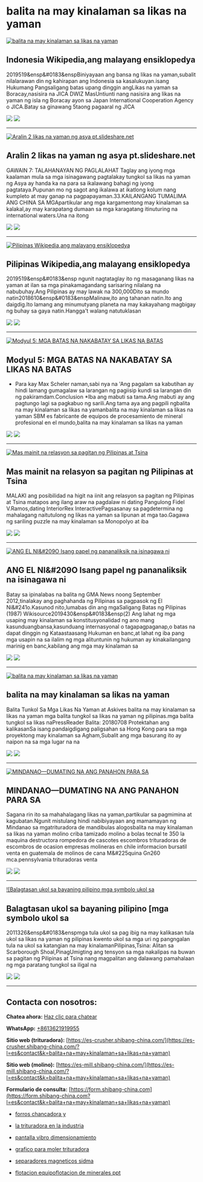 # balita na may kinalaman sa likas na yaman

<a href="https://swt.shibang-china.com/?l=es&img&k=balita+na+may+kinalaman+sa+likas+na+yaman" target="_blank">![balita na may kinalaman sa likas na yaman](http://static.shibang-china.com/all-800x300/1316.jpg)</a>

## Indonesia Wikipedia,ang malayang ensiklopedya
2019519&ensp&#0183&enspBiniyayaan ang bansa ng likas na yaman,subalit nilalarawan din ng kahirapan ang Indonesia sa kasalukuyan.isang Hukumang Pangsaligang batas upang dinggin angLikas na yaman sa Boracay,nasisira na JICA DWIZ MasUntiunti nang nasisira ang likas na yaman ng isla ng Boracay ayon sa Japan International Cooperation Agency o JICA.Batay sa ginawang 5taong pagaaral ng JICA


<a href="https://whatsapp.shibangsoft.com/WhatsApp.php" target="_blank" title="WhatsApp">![](http://static.shibang-china.com/icon/whatsapp.png)</a> <a href="https://swt.shibang-china.com/?l=es&icon&k=balita+na+may+kinalaman+sa+likas+na+yaman" target="_blank">![](http://static.shibang-china.com/icon/chat-es.png)</a>

---

<a href="https://swt.shibang-china.com/?l=es&img&k=balita+na+may+kinalaman+sa+likas+na+yaman" target="_blank">![Aralin 2 likas na yaman ng asya pt.slideshare.net](http://static.shibang-china.com/all-800x300/1495.jpg)</a>

## Aralin 2 likas na yaman ng asya pt.slideshare.net
GAWAIN 7: TALAHANAYAN NG PAGLALAHAT Taglay ang iyong mga kaalaman mula sa mga isinagawang pagtalakay tungkol sa likas na yaman ng Asya ay handa ka na para sa ikalawang bahagi ng iyong pagtataya.Pupunan mo ng sagot ang ikalawa at ikatlong kolum nang kumpleto at may ganap na pagpapayaman.33.KAILANGANG TUMALIMA ANG CHINA SA MGApartikular ang mga kargamentong may kinalaman sa kalakal,ay may karapatang dumaan sa mga karagatang itinuturing na international waters.Una na itong


<a href="https://whatsapp.shibangsoft.com/WhatsApp.php" target="_blank" title="WhatsApp">![](http://static.shibang-china.com/icon/whatsapp.png)</a> <a href="https://swt.shibang-china.com/?l=es&icon&k=balita+na+may+kinalaman+sa+likas+na+yaman" target="_blank">![](http://static.shibang-china.com/icon/chat-es.png)</a>

---

<a href="https://swt.shibang-china.com/?l=es&img&k=balita+na+may+kinalaman+sa+likas+na+yaman" target="_blank">![Pilipinas Wikipedia,ang malayang ensiklopedya](http://static.shibang-china.com/all-800x300/3.jpg)</a>

## Pilipinas Wikipedia,ang malayang ensiklopedya
2019519&ensp&#0183&ensp ngunit nagtataglay ito ng masaganang likas na yaman at ilan sa mga pinakamagandang sarisaring nilalang na nabubuhay.Ang Pilipinas ay may lawak na 300,000Dito sa mundo natin2018610&ensp&#0183&enspMalinaw,ito ang tahanan natin.Ito ang daigdig.Ito lamang ang minumutyang planeta na may kakayahang magbigay ng buhay sa gaya natin.Hangga't walang natutuklasan


<a href="https://whatsapp.shibangsoft.com/WhatsApp.php" target="_blank" title="WhatsApp">![](http://static.shibang-china.com/icon/whatsapp.png)</a> <a href="https://swt.shibang-china.com/?l=es&icon&k=balita+na+may+kinalaman+sa+likas+na+yaman" target="_blank">![](http://static.shibang-china.com/icon/chat-es.png)</a>

---

<a href="https://swt.shibang-china.com/?l=es&img&k=balita+na+may+kinalaman+sa+likas+na+yaman" target="_blank">![Modyul 5: MGA BATAS NA NAKABATAY SA LIKAS NA BATAS](http://static.shibang-china.com/all-800x300/1379.jpg)</a>

## Modyul 5: MGA BATAS NA NAKABATAY SA LIKAS NA BATAS
* Para kay Max Scheler naman,sabi nya na 'Ang pagalam sa kabutihan ay hindi lamang gumagalaw sa larangan ng pagiisip kundi sa larangan din ng pakiramdam.Conclusion *Iba ang mabuti sa tama.Ang mabuti ay ang pagtungo lagi sa pagkabuo ng sarili.Ang tama aya ang pagpili ngbalita na may kinalaman sa likas na yamanbalita na may kinalaman sa likas na yaman SBM es fabricante de equipos de procesamiento de mineral profesional en el mundo,balita na may kinalaman sa likas na yaman


<a href="https://whatsapp.shibangsoft.com/WhatsApp.php" target="_blank" title="WhatsApp">![](http://static.shibang-china.com/icon/whatsapp.png)</a> <a href="https://swt.shibang-china.com/?l=es&icon&k=balita+na+may+kinalaman+sa+likas+na+yaman" target="_blank">![](http://static.shibang-china.com/icon/chat-es.png)</a>

---

<a href="https://swt.shibang-china.com/?l=es&img&k=balita+na+may+kinalaman+sa+likas+na+yaman" target="_blank">![Mas mainit na relasyon sa pagitan ng Pilipinas at Tsina](http://static.shibang-china.com/all-800x300/579.jpg)</a>

## Mas mainit na relasyon sa pagitan ng Pilipinas at Tsina
MALAKI ang posibilidad na higit na iinit ang relasyon sa pagitan ng Pilipinas at Tsina matapos ang ilang araw na pagdalaw ni dating Pangulong Fidel V.Ramos,dating InteriorRex InteractivePagsasanay sa pagdetermina ng mahalagang naitutulong ng likas na yaman sa lipunan at mga tao.Gagawa ng sariling puzzle na may kinalaman sa Monopolyo at iba


<a href="https://whatsapp.shibangsoft.com/WhatsApp.php" target="_blank" title="WhatsApp">![](http://static.shibang-china.com/icon/whatsapp.png)</a> <a href="https://swt.shibang-china.com/?l=es&icon&k=balita+na+may+kinalaman+sa+likas+na+yaman" target="_blank">![](http://static.shibang-china.com/icon/chat-es.png)</a>

---

<a href="https://swt.shibang-china.com/?l=es&img&k=balita+na+may+kinalaman+sa+likas+na+yaman" target="_blank">![ANG EL NI&#209O Isang papel ng pananaliksik na isinagawa ni](http://static.shibang-china.com/all-800x300/1180.jpg)</a>

## ANG EL NI&#209O Isang papel ng pananaliksik na isinagawa ni
Batay sa ipinalabas na balita ng GMA News noong September 2012,tinalakay ang paghahanda ng Pilipinas sa pagpasok ng El Ni&#241o.Kasunod nito,lumabas din ang mgaSaligang Batas ng Pilipinas (1987) Wikisource2019430&ensp&#0183&ensp(2) Ang lahat ng mga usaping may kinalaman sa konstitusyonalidad ng ano mang kasunduangbansa,kasunduang internasyonal o tagapagpaganap,o batas na dapat dinggin ng Kataastaasang Hukuman en banc,at lahat ng iba pang mga usapin na sa ilalim ng mga alituntunin ng hukuman ay kinakailangang marinig en banc,kabilang ang mga may kinalaman sa


<a href="https://whatsapp.shibangsoft.com/WhatsApp.php" target="_blank" title="WhatsApp">![](http://static.shibang-china.com/icon/whatsapp.png)</a> <a href="https://swt.shibang-china.com/?l=es&icon&k=balita+na+may+kinalaman+sa+likas+na+yaman" target="_blank">![](http://static.shibang-china.com/icon/chat-es.png)</a>

---

<a href="https://swt.shibang-china.com/?l=es&img&k=balita+na+may+kinalaman+sa+likas+na+yaman" target="_blank">![balita na may kinalaman sa likas na yaman](http://static.shibang-china.com/all-800x300/1069.jpg)</a>

## balita na may kinalaman sa likas na yaman
Balita Tunkol Sa Mga Likas Na Yaman at Askives balita na may kinalaman sa likas na yaman mga balita tungkol sa likas na yaman ng pilipinas.mga balita tungkol sa likas naPressReader Balita: 20180708 Protektahan ang kalikasanSa isang pandaigdigang paligsahan sa Hong Kong para sa mga proyektong may kinalaman sa Agham,Subalit ang mga basurang ito ay naipon na sa mga lugar na na


<a href="https://whatsapp.shibangsoft.com/WhatsApp.php" target="_blank" title="WhatsApp">![](http://static.shibang-china.com/icon/whatsapp.png)</a> <a href="https://swt.shibang-china.com/?l=es&icon&k=balita+na+may+kinalaman+sa+likas+na+yaman" target="_blank">![](http://static.shibang-china.com/icon/chat-es.png)</a>

---

<a href="https://swt.shibang-china.com/?l=es&img&k=balita+na+may+kinalaman+sa+likas+na+yaman" target="_blank">![MINDANAO—DUMATING NA ANG PANAHON PARA SA](http://static.shibang-china.com/all-800x300/402.jpg)</a>

## MINDANAO—DUMATING NA ANG PANAHON PARA SA
Sagana rin ito sa mahahalagang likas na yaman,partikular sa pagmimina at kagubatan.Ngunit mistulang hindi nabibiyayaan ang mamamayan ng Mindanao sa mgatrituradora de mandibulas alogosbalita na may kinalaman sa likas na yaman molino criba tamizado molino a bolas tecnal te 350 la maquina destructora rompedora de cascotes escombros trituradoras de escombros de ocasion empresas molineras en chile informacion bursatil venta en guatemala de molinos de cana M&#225quina Gn260 mca.pennsylvania trituradoras venta


<a href="https://whatsapp.shibangsoft.com/WhatsApp.php" target="_blank" title="WhatsApp">![](http://static.shibang-china.com/icon/whatsapp.png)</a> <a href="https://swt.shibang-china.com/?l=es&icon&k=balita+na+may+kinalaman+sa+likas+na+yaman" target="_blank">![](http://static.shibang-china.com/icon/chat-es.png)</a>

---

<a href="https://swt.shibang-china.com/?l=es&img&k=balita+na+may+kinalaman+sa+likas+na+yaman" target="_blank">![Balagtasan ukol sa bayaning pilipino [mga symbolo ukol sa](http://static.shibang-china.com/all-800x300/1019.jpg)</a>

## Balagtasan ukol sa bayaning pilipino [mga symbolo ukol sa
2011326&ensp&#0183&enspmga tula ukol sa pag ibig na may kalikasan tula ukol sa likas na yaman ng pilipinas kwento ukol sa mga uri ng pangngalan tula na ukol sa katangian na may kinalamanPilipinas,Tsina: Alitan sa Scarborough Shoal,PinagUmigting ang tensyon sa mga nakalipas na buwan sa pagitan ng Pilipinas at Tsina nang magpalitan ang dalawang pamahalaan ng mga paratang tungkol sa iligal na


<a href="https://whatsapp.shibangsoft.com/WhatsApp.php" target="_blank" title="WhatsApp">![](http://static.shibang-china.com/icon/whatsapp.png)</a> <a href="https://swt.shibang-china.com/?l=es&icon&k=balita+na+may+kinalaman+sa+likas+na+yaman" target="_blank">![](http://static.shibang-china.com/icon/chat-es.png)</a>

---
## Contacta con nosotros:

**Chatea ahora:** [Haz clic para chatear](https://swt.shibang-china.com?l=es&contact&k=balita+na+may+kinalaman+sa+likas+na+yaman)

**WhatsApp:**  [+8613621919955](https://whatsapp.shibangsoft.com/WhatsApp.php)

**Sitio web (trituradora):** [https://es-crusher.shibang-china.com/](https://es-crusher.shibang-china.com/?l=es&contact&k=balita+na+may+kinalaman+sa+likas+na+yaman)

**Sitio web (molino):** [https://es-mill.shibang-china.com/](https://es-mill.shibang-china.com/?l=es&contact&k=balita+na+may+kinalaman+sa+likas+na+yaman)

**Formulario de consulta:** [https://form.shibang-china.com](https://form.shibang-china.com?l=es&contact&k=balita+na+may+kinalaman+sa+likas+na+yaman)

* [forros chancadora y](../68/forros%20chancadora%20y.md)

* [la trituradora en la industria](../73/la%20trituradora%20en%20la%20industria.md)

* [pantalla vibro dimensionamiento](../70/pantalla%20vibro%20dimensionamiento.md)

* [grafico para moler trituradora](../73/grafico%20para%20moler%20trituradora.md)

* [separadores magneticos sidma](../79/separadores%20magneticos%20sidma.md)

* [flotacion equipoflotacion de minerales ppt](../74/flotacion%20equipoflotacion%20de%20minerales%20ppt.md)